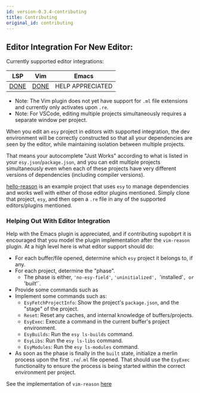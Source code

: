 ```yaml
---
id: version-0.3.4-contributing
title: Contributing
original_id: contributing
---
```



## Editor Integration For New Editor:

Currently supported editor integrations:

| LSP                                                           | Vim                                              | Emacs             |
|---------------------------------------------------------------|--------------------------------------------------|-------------------|
| [DONE](https://github.com/freebroccolo/ocaml-language-server) | [DONE](https://github.com/jordwalke/vim-reason)  | HELP APPRECIATED  |

* Note: The Vim plugin does not yet have support for `.ml` file extensions and
currently only activates upon `.re`.
* Note: For VSCode, editing multiple projects simultaneously requires a separate
window per project.


When you edit an `esy` project in editors with supported integration,
the dev environment will be correctly constructed so that
all your dependencies are seen by the editor, while maintaining isolation
between multiple projects.

That means your autocomplete "Just Works" according to what is listed in your
`esy.json`/`package.json`, and you can edit multiple projects simultaneously
even when each of these projects have very different versions of dependencies
(including compiler versions).


[hello-reason](https://github.com/esy-ocaml/hello-reason) is an example project
that uses `esy` to manage dependencies and works well with either of those
editor plugins mentioned. Simply clone that project, `esy`, and then open a `.re` file in any of the supported editors/plugins
mentioned.

### Helping Out With Editor Integration

Help with the Emacs plugin is appreciated, and if contributing supobprt it is encouraged
that you model the plugin implementation after the `vim-reason` plugin.
At a high level here is what editor support should do:

- For each buffer/file opened, determine which `esy` project it belongs to, if any.
- For each project, determine the "phase".
  - The phase is either, `'no-esy-field'`, `'uninitialized', `'installed'`, or `'built'`.
- Provide some commands such as
- Implement some commands such as:
  - `EsyFetchProjectInfo`: Show the project's `package.json`, and the "stage" of
    the project. 
  - `Reset`: Reset any caches, and internal knowledge of buffers/projects.
  - `EsyExec`: Execute a command in the current buffer's project environment.
  - `EsyBuilds`: Run the `esy ls-builds` command.
  - `EsyLibs`: Run the `esy ls-libs` command.
  - `EsyModules`: Run the `esy ls-modules` command.
- As soon as the phase is finally in the `built` state, initialize a merlin process
  upon the first `.re`/`.ml` file opened. That should use the `EsyExec` functionality
  to ensure the process is being started within the correct environment per project.

See the implementation of `vim-reason` [here](https://github.com/jordwalke/vim-reason/blob/master/autoload/esy.vim)
